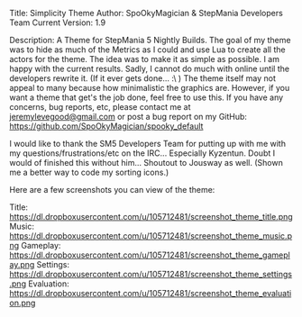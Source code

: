 Title: Simplicity Theme
Author: SpoOkyMagician & StepMania Developers Team
Current Version: 1.9

Description: A Theme for StepMania 5 Nightly Builds. The goal of my theme was to hide as much of the Metrics as I could and use Lua to create all the actors for the theme. The idea was to make it as simple as possible.
I am happy with the current results. Sadly, I cannot do much with online until the developers rewrite it. (If it ever gets done... :\ ) The theme itself may not appeal to many because how minimalistic the graphics are.
However, if you want a theme that get's the job done, feel free to use this. If you have any concerns, bug reports, etc, please contact me at jeremylevegood@gmail.com or post a bug report on my GitHub:
https://github.com/SpoOkyMagician/spooky_default

I would like to thank the SM5 Developers Team for putting up with me with my questions/frustrations/etc on the IRC... Especially Kyzentun. Doubt I would of finished this without him... Shoutout to Jousway as well.
(Shown me a better way to code my sorting icons.)

Here are a few screenshots you can view of the theme:

Title: https://dl.dropboxusercontent.com/u/105712481/screenshot_theme_title.png
Music: https://dl.dropboxusercontent.com/u/105712481/screenshot_theme_music.png
Gameplay: https://dl.dropboxusercontent.com/u/105712481/screenshot_theme_gameplay.png
Settings: https://dl.dropboxusercontent.com/u/105712481/screenshot_theme_settings.png
Evaluation: https://dl.dropboxusercontent.com/u/105712481/screenshot_theme_evaluation.png
